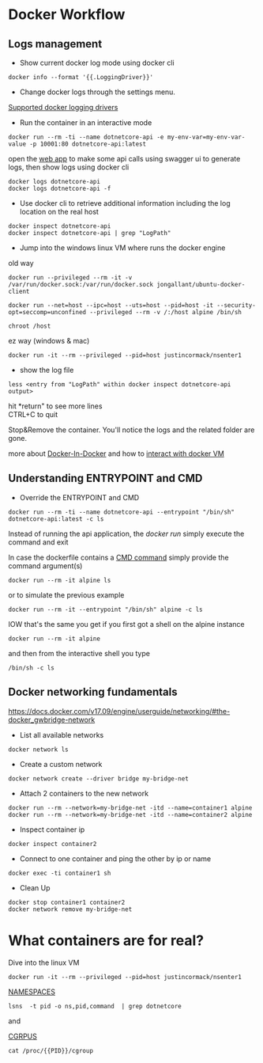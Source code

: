 # Docker Workflow

## Logs management

- Show current docker log mode using docker cli
```
docker info --format '{{.LoggingDriver}}'
```

- Change docker logs through the settings menu.

[Supported docker logging drivers](https://docs.docker.com/config/containers/logging/configure/)

- Run the container in an interactive mode
```
docker run --rm -ti --name dotnetcore-api -e my-env-var=my-env-var-value -p 10001:80 dotnetcore-api:latest
```

open the [web app](http://localhost:10001) to make some api calls using swagger ui to generate logs, then show logs using docker cli
```
docker logs dotnetcore-api
docker logs dotnetcore-api -f
```

- Use docker cli to retrieve additional information including the log location on the real host
```
docker inspect dotnetcore-api
docker inspect dotnetcore-api | grep "LogPath"
```

- Jump into the windows linux VM where runs the docker engine 

old way
```
docker run --privileged --rm -it -v /var/run/docker.sock:/var/run/docker.sock jongallant/ubuntu-docker-client 

docker run --net=host --ipc=host --uts=host --pid=host -it --security-opt=seccomp=unconfined --privileged --rm -v /:/host alpine /bin/sh

chroot /host
```

ez way (windows & mac)
```
docker run -it --rm --privileged --pid=host justincormack/nsenter1
```

- show the log file
```
less <entry from "LogPath" within docker inspect dotnetcore-api output>
```
hit *return" to see more lines  
CTRL+C to quit

Stop&Remove the container. You'll notice the logs and the related folder are gone.

more about [Docker-In-Docker](https://blog.docker.com/2013/09/docker-can-now-run-within-docker/) and how to [interact with docker VM](https://blog.jongallant.com/2017/11/ssh-into-docker-vm-windows/)


## Understanding ENTRYPOINT and CMD

- Override the ENTRYPOINT and CMD
```
docker run --rm -ti --name dotnetcore-api --entrypoint "/bin/sh" dotnetcore-api:latest -c ls
```
Instead of running the api application, the *docker run* simply execute the command and exit

In case the dockerfile contains a [CMD command](https://github.com/alpinelinux/docker-alpine/blob/29db8d88a0387f56cc77b270f72d33b9d48fd021/x86_64/Dockerfile) simply provide the command argument(s)
```
docker run --rm -it alpine ls
```

or to simulate the previous example
```
docker run --rm -it --entrypoint "/bin/sh" alpine -c ls
```

IOW that's the same you get if you first got a shell on the alpine instance
```
docker run --rm -it alpine
```

and then from the interactive shell you type
```
/bin/sh -c ls
```

## Docker networking fundamentals

https://docs.docker.com/v17.09/engine/userguide/networking/#the-docker_gwbridge-network

- List all available networks
```
docker network ls
```

- Create a custom network
```
docker network create --driver bridge my-bridge-net
```

- Attach 2 containers to the new network
```
docker run --rm --network=my-bridge-net -itd --name=container1 alpine
docker run --rm --network=my-bridge-net -itd --name=container2 alpine
```

- Inspect container ip
```
docker inspect container2
```

- Connect to one container and ping the other by ip or name
```
docker exec -ti container1 sh
```

- Clean Up
```
docker stop container1 container2
docker network remove my-bridge-net
```

# What containers are for real?

Dive into the linux VM
```
docker run -it --rm --privileged --pid=host justincormack/nsenter1
```

[NAMESPACES](https://unix.stackexchange.com/questions/105403/how-to-list-namespaces-in-linux)
```
lsns  -t pid -o ns,pid,command  | grep dotnetcore
```

and

[CGRPUS](https://serverfault.com/questions/560206/how-to-find-out-cgroup-of-a-particular-process) 
```
cat /proc/{{PID}}/cgroup 
```



